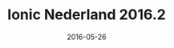 ---
layout: default
title: "Ionic Nederland 2016.2"
date: 2016-05-26
venue: "Van Nelleweg 1, Gebouw 'Koffie', kantoornr. 2429, 4e etage, Rotterdam"
ticket: "free"
time: "7:00pm"
href: "http://www.meetup.com/Ionic-Nederland/events/227589318/"
---